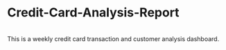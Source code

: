 # Credit-Card-Analysis-Report
<br>
This is a weekly credit card transaction and customer analysis dashboard.
